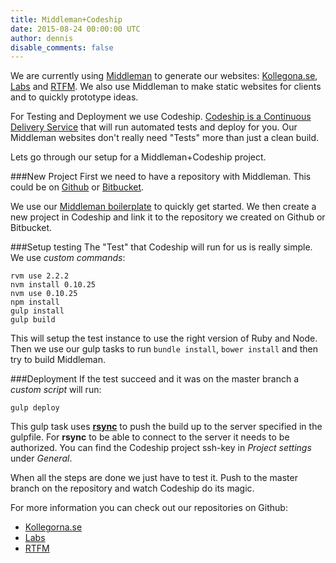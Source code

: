 ```yaml
---
title: Middleman+Codeship
date: 2015-08-24 00:00:00 UTC
author: dennis
disable_comments: false
---
```


We are currently using [Middleman](https://middlemanapp.com) to generate our websites: [Kollegona.se](https://kollegorna.se), [Labs](https://labs.kollegorna.se) and [RTFM](https://rtfm.kollegorna.se).
We also use Middleman to make static websites for clients and to quickly prototype ideas.

For Testing and Deployment we use Codeship. [Codeship is a Continuous Delivery Service](https://codeship.com) that will run automated tests and deploy for you. Our Middleman websites don't really need "Tests" more than just a clean build.

Lets go through our setup for a Middleman+Codeship project.

###New Project
First we need to have a repository with Middleman. This could be on [Github](https://github.com) or [Bitbucket](https://bitbucket.org).

We use our [Middleman boilerplate](https://github.com/kollegorna/middleman-boilerplate) to quickly get started. We then create a new project in Codeship and link it to the repository we created on Github or Bitbucket.

###Setup testing
The "Test" that Codeship will run for us is really simple. We use *custom commands*:

```
rvm use 2.2.2
nvm install 0.10.25
nvm use 0.10.25
npm install
gulp install
gulp build
```

This will setup the test instance to use the right version of Ruby and Node. Then we use our gulp tasks to run ```bundle install```, ```bower install``` and then try to build Middleman.


###Deployment
If the test succeed and it was on the master branch a *custom script* will run:

```
gulp deploy
```

This gulp task uses **[rsync](https://en.wikipedia.org/wiki/Rsync)** to push the build up to the server specified in the gulpfile. For **rsync** to be able to connect to the server it needs to be authorized. You can find the Codeship project ssh-key in *Project settings* under *General*.


When all the steps are done we just have to test it. Push to the master branch on the repository and watch Codeship do its magic.


For more information you can check out our repositories on Github:

- [Kollegorna.se](https://github.com/kollegorna/kollegorna.se)
- [Labs](https://github.com/kollegorna/labs.kollegorna.se)
- [RTFM](https://github.com/kollegorna/rtfm.kollegorna.se)


